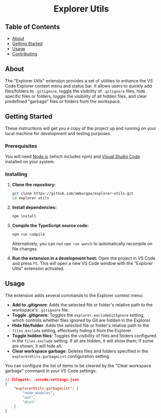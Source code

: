 <!-- markdownlint-disable MD033 -->

<h1 style="border-style: none; text-align: center;">Explorer Utils</h1>

## Table of Contents

- [About](#about)
- [Getting Started](#getting_started)
- [Usage](#usage)
- [Contributing](../CONTRIBUTING.md)

## About <a name = "about"></a>

The "Explorer Utils" extension provides a set of utilities to enhance the VS Code Explorer context menu and status bar. It allows users to quickly add files/folders to `.gitignore`, toggle the visibility of `.gitignore` files, hide specific files or folders, toggle the visibility of all hidden files, and clear predefined "garbage" files or folders from the workspace.

## Getting Started <a name = "getting_started"></a>

These instructions will get you a copy of the project up and running on your local machine for development and testing purposes.

### Prerequisites

You will need [Node.js](https://nodejs.org/) (which includes npm) and [Visual Studio Code](https://code.visualstudio.com/) installed on your system.

### Installing

1. **Clone the repository:**

    ```bash
    git clone https://github.com/amburgao/explorer-utils.git
    cd explorer-utils
    ```

2. **Install dependencies:**

    ```bash
    npm install
    ```

3. **Compile the TypeScript source code:**

    ```bash
    npm run compile
    ```

    Alternatively, you can run `npm run watch` to automatically recompile on file changes.

4. **Run the extension in a development host:**
    Open the project in VS Code and press `F5`. This will open a new VS Code window with the "Explorer Utils" extension activated.

## Usage <a name = "usage"></a>

The extension adds several commands to the Explorer context menu:

- **Add to .gitignore**: Adds the selected file or folder's relative path to the workspace's `.gitignore` file.
- **Toggle .gitignore**: Toggles the `explorer.excludeGitIgnore` setting, which controls whether files ignored by Git are hidden in the Explorer.
- **Hide file/folder**: Adds the selected file or folder's relative path to the `files.exclude` setting, effectively hiding it from the Explorer.
- **Toggle hidden files**: Toggles the visibility of files and folders configured in the `files.exclude` setting. If all are hidden, it will show them; if some are shown, it will hide all.
- **Clear workspace garbage**: Deletes files and folders specified in the `explorerUtils.garbageList` configuration setting.

You can configure the list of items to be cleared by the "Clear workspace garbage" command in your VS Code settings:

```json
// filepath: .vscode/settings.json
{
    "explorerUtils.garbageList": [
        "node_modules",
        "out",
        "dist"
    ]
}
